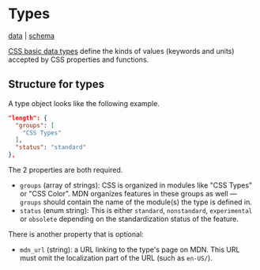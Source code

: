 # Types

[data](https://github.com/mdn/data/blob/main/css/types.json) |
[schema](https://github.com/mdn/data/blob/main/css/types.schema.json)

[CSS basic data types](https://developer.mozilla.org/en-US/docs/Web/CSS/CSS_Types) define the kinds of values (keywords and units) accepted by CSS properties and functions.

## Structure for types

A type object looks like the following example.

```json
"length": {
  "groups": [
    "CSS Types"
  ],
  "status": "standard"
},
```

The 2 properties are both required.
* `groups` (array of strings): CSS is organized in modules like "CSS Types" or "CSS Color". MDN organizes features in these groups as well — `groups` should contain the name of the module(s) the type is defined in.
* `status` (enum string): This is either `standard`, `nonstandard`, `experimental` or `obsolete` depending on the standardization status of the feature.

There is another property that is optional:
* `mdn_url` (string): a URL linking to the type's page on MDN. This URL must omit the localization part of the URL (such as `en-US/`).
